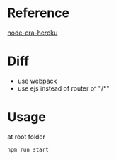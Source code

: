 # Reference
[node-cra-heroku](https://github.com/mars/heroku-cra-node)

# Diff
* use webpack
* use ejs instead of router of "/\*"

# Usage
at root folder
```
npm run start
```
